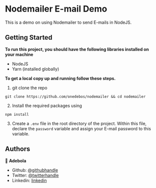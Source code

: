 # Nodemailer E-mail Demo

This is a demo on using Nodemailer to send E-mails in NodeJS.



## Getting Started

**To run this project, you should have the following libraries installed on your machine**
- NodeJS
- Yarn (installed globally)

**To get a local copy up and running follow these steps.**

1. git clone the repo

```
git clone https://github.com/onedebos/nodemailer && cd nodemailer
```

2. Install the required packages using

```
npm install
```

3.  Create a `.env` file in the root directory of the project. Within this file, declare the `password` variable and assign your E-mail password to this variable.


## Authors

👤 **Adebola**

- Github: [@githubhandle](https://github.com/onedebos)
- Twitter: [@twitterhandle](https://twitter.com/debosthefirst)
- Linkedin: [linkedin](https://www.linkedin.com/in/adebola-niran/)
